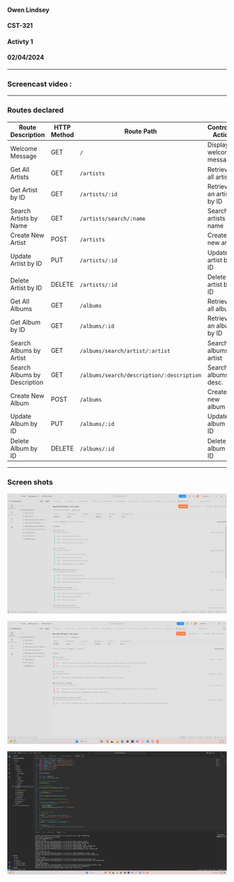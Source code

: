 #### Owen Lindsey
#### CST-321
#### Activty 1
#### 02/04/2024

--- 

### Screencast video : 
---

### Routes declared

| Route Description                   | HTTP Method | Route Path                                  | Controller Action          |
|-------------------------------------|-------------|---------------------------------------------|----------------------------|
| Welcome Message                     | GET         | `/`                                         | Display welcome message    |
| Get All Artists                     | GET         | `/artists`                                  | Retrieve all artists       |
| Get Artist by ID                    | GET         | `/artists/:id`                              | Retrieve an artist by ID  |
| Search Artists by Name              | GET         | `/artists/search/:name`                     | Search artists by name    |
| Create New Artist                   | POST        | `/artists`                                  | Create a new artist       |
| Update Artist by ID                 | PUT         | `/artists/:id`                              | Update an artist by ID    |
| Delete Artist by ID                 | DELETE      | `/artists/:id`                              | Delete an artist by ID    |
| Get All Albums                      | GET         | `/albums`                                   | Retrieve all albums        |
| Get Album by ID                     | GET         | `/albums/:id`                               | Retrieve an album by ID   |
| Search Albums by Artist             | GET         | `/albums/search/artist/:artist`             | Search albums by artist   |
| Search Albums by Description        | GET         | `/albums/search/description/:description`   | Search albums by desc.    |
| Create New Album                    | POST        | `/albums`                                   | Create a new album        |
| Update Album by ID                  | PUT         | `/albums/:id`                               | Update an album by ID     |
| Delete Album by ID                  | DELETE      | `/albums/:id`                               | Delete an album by ID     |


--- 

### Screen shots 

![passed postman tests](https://github.com/omniV1/CST-391/blob/main/docs/activity1/screenshots/Passed.png)


![failed postman tests](https://github.com/omniV1/CST-391/blob/main/docs/activity1/screenshots/Failed.png)

![apps.ts](https://github.com/omniV1/CST-391/blob/main/docs/activity1/screenshots/app.ts.png)

